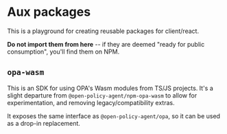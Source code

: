# Aux packages

This is a playground for creating reusable packages for client/react.

**Do not import them from here** -- if they are deemed "ready for public consumption", you'll find them on NPM.


## `opa-wasm`

This is an SDK for using OPA's Wasm modules from TS/JS projects.
It's a slight departure from `@open-policy-agent/npm-opa-wasm` to allow for
experimentation, and removing legacy/compatibility extras.

It exposes the same interface as `@open-policy-agent/opa`, so it can be used as a drop-in
replacement.

